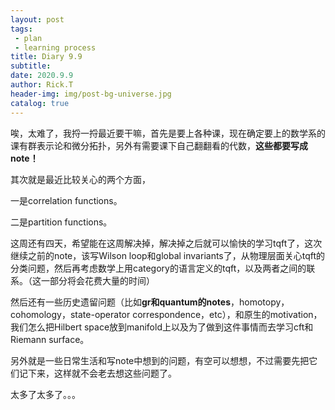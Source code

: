 ```yaml
---
layout: post
tags: 
 - plan
 - learning process
title: Diary 9.9
subtitle: 
date: 2020.9.9
author: Rick.T
header-img: img/post-bg-universe.jpg
catalog: true
---
```


唉，太难了，我捋一捋最近要干嘛，首先是要上各种课，现在确定要上的数学系的课有群表示论和微分拓扑，另外有需要课下自己翻翻看的代数，**这些都要写成note！**

其次就是最近比较关心的两个方面，

一是correlation functions。

二是partition functions。

这周还有四天，希望能在这周解决掉，解决掉之后就可以愉快的学习tqft了，这次继续之前的note，该写Wilson loop和global invariants了，从物理层面关心tqft的分类问题，然后再考虑数学上用category的语言定义的tqft，以及两者之间的联系。（这一部分将会花费大量的时间）

然后还有一些历史遗留问题（比如**gr和quantum的notes**，homotopy，cohomology，state-operator correspondence，etc），和原生的motivation，我们怎么把Hilbert space放到manifold上以及为了做到这件事情而去学习cft和Riemann surface。

另外就是一些日常生活和写note中想到的问题，有空可以想想，不过需要先把它们记下来，这样就不会老去想这些问题了。

太多了太多了。。。
















